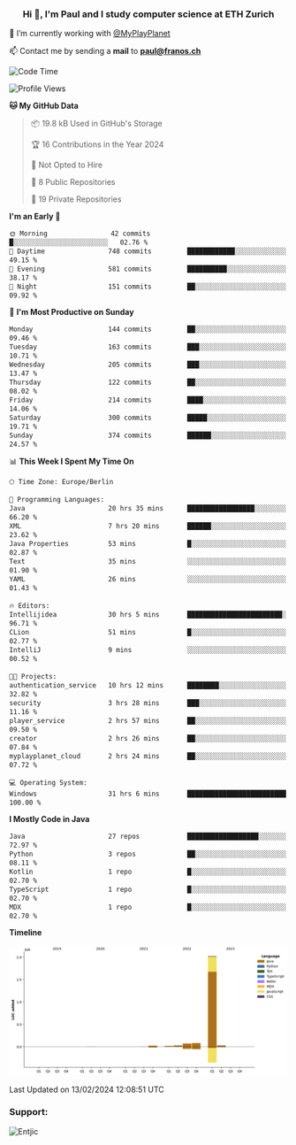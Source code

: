 <h3 align="center">Hi 👋, I'm Paul and I study computer science at ETH Zurich</h3>

🔭 I’m currently working with [@MyPlayPlanet](https://github.com/MyPlayPlanet)
  
📫 Contact me by sending a **mail** to **paul@franos.ch**


<!--START_SECTION:waka-->
![Code Time](http://img.shields.io/badge/Code%20Time-1%2C194%20hrs%2038%20mins-blue)

![Profile Views](http://img.shields.io/badge/Profile%20Views-0-blue)

**🐱 My GitHub Data** 

> 📦 19.8 kB Used in GitHub's Storage 
 > 
> 🏆 16 Contributions in the Year 2024
 > 
> 🚫 Not Opted to Hire
 > 
> 📜 8 Public Repositories 
 > 
> 🔑 19 Private Repositories 
 > 
**I'm an Early 🐤** 

```text
🌞 Morning                42 commits          █░░░░░░░░░░░░░░░░░░░░░░░░   02.76 % 
🌆 Daytime                748 commits         ████████████░░░░░░░░░░░░░   49.15 % 
🌃 Evening                581 commits         ██████████░░░░░░░░░░░░░░░   38.17 % 
🌙 Night                  151 commits         ██░░░░░░░░░░░░░░░░░░░░░░░   09.92 % 
```
📅 **I'm Most Productive on Sunday** 

```text
Monday                   144 commits         ██░░░░░░░░░░░░░░░░░░░░░░░   09.46 % 
Tuesday                  163 commits         ███░░░░░░░░░░░░░░░░░░░░░░   10.71 % 
Wednesday                205 commits         ███░░░░░░░░░░░░░░░░░░░░░░   13.47 % 
Thursday                 122 commits         ██░░░░░░░░░░░░░░░░░░░░░░░   08.02 % 
Friday                   214 commits         ████░░░░░░░░░░░░░░░░░░░░░   14.06 % 
Saturday                 300 commits         █████░░░░░░░░░░░░░░░░░░░░   19.71 % 
Sunday                   374 commits         ██████░░░░░░░░░░░░░░░░░░░   24.57 % 
```


📊 **This Week I Spent My Time On** 

```text
🕑︎ Time Zone: Europe/Berlin

💬 Programming Languages: 
Java                     20 hrs 35 mins      █████████████████░░░░░░░░   66.20 % 
XML                      7 hrs 20 mins       ██████░░░░░░░░░░░░░░░░░░░   23.62 % 
Java Properties          53 mins             █░░░░░░░░░░░░░░░░░░░░░░░░   02.87 % 
Text                     35 mins             ░░░░░░░░░░░░░░░░░░░░░░░░░   01.90 % 
YAML                     26 mins             ░░░░░░░░░░░░░░░░░░░░░░░░░   01.43 % 

🔥 Editors: 
Intellijidea             30 hrs 5 mins       ████████████████████████░   96.71 % 
CLion                    51 mins             █░░░░░░░░░░░░░░░░░░░░░░░░   02.77 % 
IntelliJ                 9 mins              ░░░░░░░░░░░░░░░░░░░░░░░░░   00.52 % 

🐱‍💻 Projects: 
authentication_service   10 hrs 12 mins      ████████░░░░░░░░░░░░░░░░░   32.82 % 
security                 3 hrs 28 mins       ███░░░░░░░░░░░░░░░░░░░░░░   11.16 % 
player_service           2 hrs 57 mins       ██░░░░░░░░░░░░░░░░░░░░░░░   09.50 % 
creator                  2 hrs 26 mins       ██░░░░░░░░░░░░░░░░░░░░░░░   07.84 % 
myplayplanet_cloud       2 hrs 24 mins       ██░░░░░░░░░░░░░░░░░░░░░░░   07.72 % 

💻 Operating System: 
Windows                  31 hrs 6 mins       █████████████████████████   100.00 % 
```

**I Mostly Code in Java** 

```text
Java                     27 repos            ██████████████████░░░░░░░   72.97 % 
Python                   3 repos             ██░░░░░░░░░░░░░░░░░░░░░░░   08.11 % 
Kotlin                   1 repo              █░░░░░░░░░░░░░░░░░░░░░░░░   02.70 % 
TypeScript               1 repo              █░░░░░░░░░░░░░░░░░░░░░░░░   02.70 % 
MDX                      1 repo              █░░░░░░░░░░░░░░░░░░░░░░░░   02.70 % 
```



**Timeline**

![Lines of Code chart](https://raw.githubusercontent.com/Entjic/Entjic/main/assets/bar_graph.png)


 Last Updated on 13/02/2024 12:08:51 UTC
<!--END_SECTION:waka-->

<h3 align="left">Support:</h3>
<p><a href="https://ko-fi.com/Entjic"> <img align="left" src="https://cdn.ko-fi.com/cdn/kofi3.png?v=3" height="40" width="168" alt="Entjic" /></a></p>
